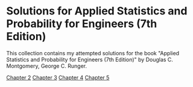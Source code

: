 # Solutions for Applied Statistics and Probability for Engineers (7th Edition)

This collection contains my attempted solutions for the book "Applied Statistics and Probability for Engineers (7th Edition)" by Douglas C. Montgomery, George C. Runger.

[Chapter 2](/textbooks/applied-statistics-probability-engineers/Chapter02.ipynb)
[Chapter 3](/textbooks/applied-statistics-probability-engineers/Chapter03.ipynb)
[Chapter 4](/textbooks/applied-statistics-probability-engineers/Chapter04.ipynb)
[Chapter 5](/textbooks/applied-statistics-probability-engineers/Chapter05.ipynb)



